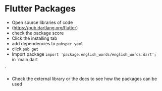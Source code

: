 # Flutter Packages

- Open source libraries of code
- (https://pub.dartlang.org/flutter)
- check the package score
- Click the installing tab
- add dependencies to `pubspec.yaml`
- click `pub get`
- Import package `import 'package:english_words/english_words.dart';` in `main.dart

`
- Check the external library or the docs to see how the packages can be used


